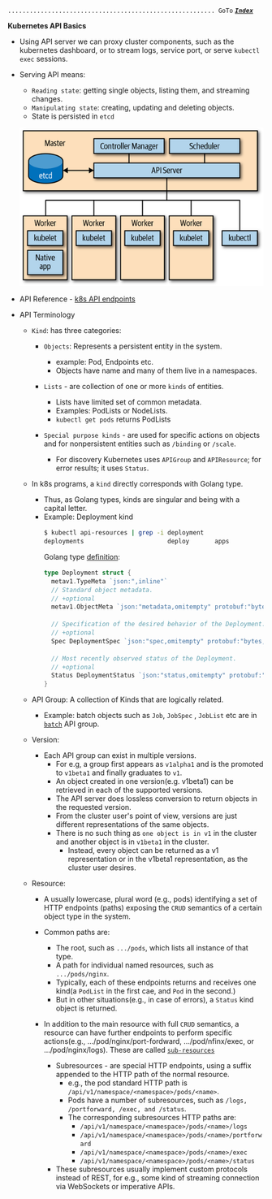 `......................................................... GoTo` [***`Index`***](../README.md)

**Kubernetes API Basics**

- Using API server we can proxy cluster components, such as the kubernetes dashboard, or to stream logs, service port, or serve `kubectl exec` sessions.

- Serving API means:
  - `Reading state`: getting single objects, listing them, and streaming changes.
  - `Manipulating state`: creating, updating and deleting objects.
  - State is persisted in `etcd`
  
  ![k8s_architecture.png](static_files/k8s_architecture.png)
  
- API Reference - [k8s API endpoints](https://kubernetes.io/docs/reference/generated/kubernetes-api/v1.17/)

- API Terminology
  - `Kind`: has three categories:
    - `Objects`: Represents a persistent entity in the system.
      - example: Pod, Endpoints etc. 
      - Objects have name and many of them live in a namespaces.
  
    - `Lists` - are collection of one or more `kinds` of entities.
      - Lists have limited set of common metadata. 
      - Examples: PodLists or NodeLists.
      - `kubectl get pods` returns PodLists
    
    - `Special purpose kinds` - are used for specific actions on objects and for nonpersistent entities such as `/binding` or `/scale`.
      - For discovery Kubernetes uses `APIGroup` and `APIResource`; for error results; it uses `Status`.
      
  - In k8s programs, a `kind` directly corresponds with Golang type. 
    - Thus, as Golang types, kinds are singular and being with a capital letter.
    - Example: Deployment kind 
      ```bash
      $ kubectl api-resources | grep -i deployment
      deployments                       deploy       apps                           true         Deployment
      ```
      Golang type [definition](https://github.com/kubernetes/api/blob/master/apps/v1/types.go#L254):      
      ```go
      type Deployment struct {
        metav1.TypeMeta `json:",inline"`
        // Standard object metadata.
        // +optional
        metav1.ObjectMeta `json:"metadata,omitempty" protobuf:"bytes,1,opt,name=metadata"`
      
        // Specification of the desired behavior of the Deployment.
        // +optional
        Spec DeploymentSpec `json:"spec,omitempty" protobuf:"bytes,2,opt,name=spec"`
      
        // Most recently observed status of the Deployment.
        // +optional
        Status DeploymentStatus `json:"status,omitempty" protobuf:"bytes,3,opt,name=status"`
      }
      ```     
      
  - API Group: A collection of Kinds that are logically related. 
    - Example: batch objects such as `Job`, `JobSpec` , `JobList` etc are in [`batch`](https://github.com/kubernetes/api/tree/master/batch) API group. 
    
  - Version: 
    - Each API group can exist in multiple versions.
      - For e.g, a group first appears as `v1alpha1` and is the promoted to `v1beta1` and finally graduates to `v1`.
      - An object created in one version(e.g. v1beta1) can be retrieved in each of the supported versions. 
      - The API server does lossless conversion to return objects in the requested version.
      - From the cluster user's point of view, versions are just different representations of the same objects.
      - There is no such thing as `one object is in v1` in the cluster and another object is in `v1beta1` in the cluster.
        - Instead, every object can be returned as a v1 representation or in the v1beta1 representation, as the cluster user desires.
        
  - Resource:
    - A usually lowercase, plural word (e.g., pods) identifying a set of HTTP endpoints (paths) exposing the `CRUD` semantics of a certain object type in the system.
    - Common paths are:
      - The root, such as `.../pods`, which lists all instance of that type.
      - A path for individual named resources, such as `.../pods/nginx`.
      - Typically, each of these endpoints returns and receives one kind(a `PodList` in the first cae, and `Pod` in the second.)
      - But in other situations(e.g., in case of errors), a `Status` kind object is returned.
    
    - In addition to the main resource with full `CRUD` semantics, a resource can have further endpoints to perform specific actions(e.g., .../pod/nginx/port-fordward, .../pod/nfinx/exec, or .../pod/nginx/logs).  These are called [`sub-resources`](../../k8s_api/k8s_api_conventions/README.md)
      - Subresources - are special HTTP endpoints, using a suffix appended to the HTTP path of the normal resource.
        - e.g., the pod standard HTTP path is `/api/v1/namespace/<namespace>/pods/<name>`.
        - Pods have a number of subresources, such as `/logs, /portforward, /exec, and /status`.
        - The corresponding subresources HTTP paths are:
          - `/api/v1/namespace/<namespace>/pods/<name>/logs`   
          - `/api/v1/namespace/<namespace>/pods/<name>/portforward`   
          - `/api/v1/namespace/<namespace>/pods/<name>/exec`   
          - `/api/v1/namespace/<namespace>/pods/<name>/status`   
      - These subresources usually implement custom protocols instead of REST, for e.g., some kind of streaming connection via WebSockets or imperative APIs.          
      
  